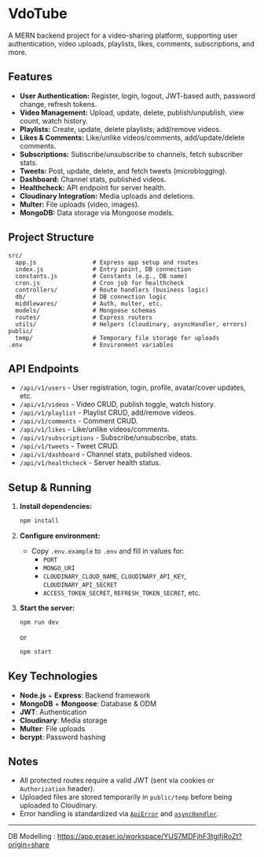# VdoTube

A MERN backend project for a video-sharing platform, supporting user authentication, video uploads, playlists, likes, comments, subscriptions, and more.

## Features

- **User Authentication:** Register, login, logout, JWT-based auth, password change, refresh tokens.
- **Video Management:** Upload, update, delete, publish/unpublish, view count, watch history.
- **Playlists:** Create, update, delete playlists; add/remove videos.
- **Likes & Comments:** Like/unlike videos/comments, add/update/delete comments.
- **Subscriptions:** Subscribe/unsubscribe to channels, fetch subscriber stats.
- **Tweets:** Post, update, delete, and fetch tweets (microblogging).
- **Dashboard:** Channel stats, published videos.
- **Healthcheck:** API endpoint for server health.
- **Cloudinary Integration:** Media uploads and deletions.
- **Multer:** File uploads (video, images).
- **MongoDB:** Data storage via Mongoose models.

## Project Structure

```
src/
  app.js                # Express app setup and routes
  index.js              # Entry point, DB connection
  constants.js          # Constants (e.g., DB name)
  cron.js               # Cron job for healthcheck
  controllers/          # Route handlers (business logic)
  db/                   # DB connection logic
  middlewares/          # Auth, multer, etc.
  models/               # Mongoose schemas
  routes/               # Express routers
  utils/                # Helpers (cloudinary, asyncHandler, errors)
public/
  temp/                 # Temporary file storage for uploads
.env                    # Environment variables
```

## API Endpoints

- `/api/v1/users` - User registration, login, profile, avatar/cover updates, etc.
- `/api/v1/videos` - Video CRUD, publish toggle, watch history.
- `/api/v1/playlist` - Playlist CRUD, add/remove videos.
- `/api/v1/comments` - Comment CRUD.
- `/api/v1/likes` - Like/unlike videos/comments.
- `/api/v1/subscriptions` - Subscribe/unsubscribe, stats.
- `/api/v1/tweets` - Tweet CRUD.
- `/api/v1/dashboard` - Channel stats, published videos.
- `/api/v1/healthcheck` - Server health status.

## Setup & Running

1. **Install dependencies:**
   ```sh
   npm install
   ```

2. **Configure environment:**
   - Copy `.env.example` to `.env` and fill in values for:
     - `PORT`
     - `MONGO_URI`
     - `CLOUDINARY_CLOUD_NAME`, `CLOUDINARY_API_KEY`, `CLOUDINARY_API_SECRET`
     - `ACCESS_TOKEN_SECRET`, `REFRESH_TOKEN_SECRET`, etc.

3. **Start the server:**
   ```sh
   npm run dev
   ```
   or
   ```sh
   npm start
   ```

## Key Technologies

- **Node.js** + **Express**: Backend framework
- **MongoDB** + **Mongoose**: Database & ODM
- **JWT**: Authentication
- **Cloudinary**: Media storage
- **Multer**: File uploads
- **bcrypt**: Password hashing

## Notes

- All protected routes require a valid JWT (sent via cookies or `Authorization` header).
- Uploaded files are stored temporarily in `public/temp` before being uploaded to Cloudinary.
- Error handling is standardized via [`ApiError`](src/utils/apiError.js) and [`asyncHandler`](src/utils/asyncHandler.js).

---
DB Modelling : https://app.eraser.io/workspace/YUS7MDFjhF3tgjfjRoZt?origin=share
